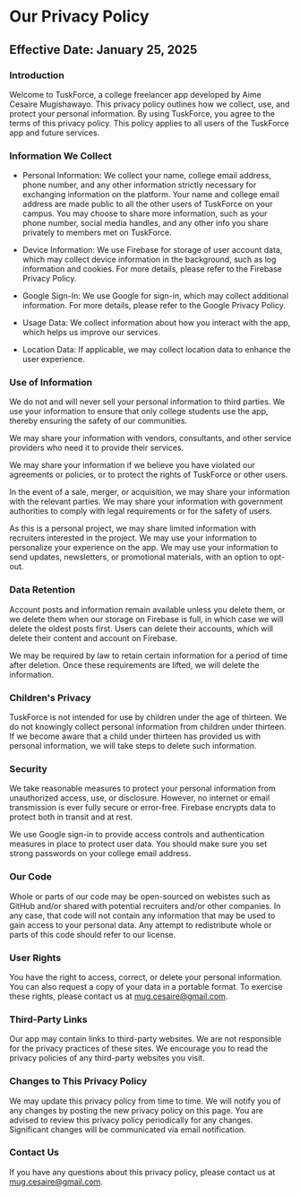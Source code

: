 # Our Privacy Policy

## Effective Date: January 25, 2025

### **Introduction**

Welcome to TuskForce, a college freelancer app developed by Aime Cesaire Mugishawayo. This privacy policy outlines how we collect, use, and protect your personal information. By using TuskForce, you agree to the terms of this privacy policy. This policy applies to all users of the TuskForce app and future services.

### **Information We Collect**

- Personal Information: We collect your name, college email address, phone number, and any other information strictly necessary for exchanging information on the platform. Your name and college email address are made public to all the other users of TuskForce on your campus. You may choose to share more information, such as your phone number, social media handles, and any other info you share privately to members met on TuskForce.

- Device Information: We use Firebase for storage of user account data, which may collect device information in the background, such as log information and cookies. For more details, please refer to the Firebase Privacy Policy.

- Google Sign-In: We use Google for sign-in, which may collect additional information. For more details, please refer to the Google Privacy Policy.

- Usage Data: We collect information about how you interact with the app, which helps us improve our services.

- Location Data: If applicable, we may collect location data to enhance the user experience.

### **Use of Information**

We do not and will never sell your personal information to third parties.
We use your information to ensure that only college students use the app, thereby ensuring the safety of our communities.

We may share your information with vendors, consultants, and other service providers who need it to provide their services.

We may share your information if we believe you have violated our agreements or policies, or to protect the rights of TuskForce or other users.

In the event of a sale, merger, or acquisition, we may share your information with the relevant parties.
We may share your information with government authorities to comply with legal requirements or for the safety of users.

As this is a personal project, we may share limited information with recruiters interested in the project.
We may use your information to personalize your experience on the app.
We may use your information to send updates, newsletters, or promotional materials, with an option to opt-out.

### **Data Retention**

Account posts and information remain available unless you delete them, or we delete them when our storage on Firebase is full, in which case we will delete the oldest posts first.
Users can delete their accounts, which will delete their content and account on Firebase.

We may be required by law to retain certain information for a period of time after deletion. Once these requirements are lifted, we will delete the information.

### **Children's Privacy**

TuskForce is not intended for use by children under the age of thirteen. We do not knowingly collect personal information from children under thirteen. If we become aware that a child under thirteen has provided us with personal information, we will take steps to delete such information.

### **Security**

We take reasonable measures to protect your personal information from unauthorized access, use, or disclosure. However, no internet or email transmission is ever fully secure or error-free. Firebase encrypts data to protect both in transit and at rest.

We use Google sign-in to provide access controls and authentication measures in place to protect user data. You should make sure you set strong passwords on your college email address.

### **Our Code**

Whole or parts of our code may be open-sourced on webistes such as GitHub and/or shared with potential recruiters and/or other companies. In any case, that code will not contain any information that may be used to gain access to your personal data. Any attempt to redistribute whole or parts of this code should refer to our license.

### **User Rights**

You have the right to access, correct, or delete your personal information. You can also request a copy of your data in a portable format. To exercise these rights, please contact us at mug.cesaire@gmail.com.

### **Third-Party Links**

Our app may contain links to third-party websites. We are not responsible for the privacy practices of these sites. We encourage you to read the privacy policies of any third-party websites you visit.

### **Changes to This Privacy Policy**

We may update this privacy policy from time to time. We will notify you of any changes by posting the new privacy policy on this page. You are advised to review this privacy policy periodically for any changes. Significant changes will be communicated via email notification.

### **Contact Us**

If you have any questions about this privacy policy, please contact us at mug.cesaire@gmail.com.
